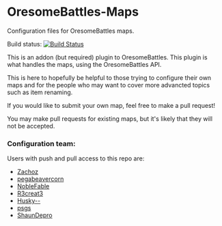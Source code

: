 OresomeBattles-Maps
===================

Configuration files for OresomeBattles maps.

Build status: [![Build Status](https://travis-ci.org/OresomeCraft/OresomeBattles-Maps.png?branch=master)](https://travis-ci.org/OresomeCraft/OresomeBattles-Maps)

This is an addon (but required) plugin to OresomeBattles. This plugin is what handles the maps, using the OresomeBattles API.

This is here to hopefully be helpful to those trying to configure their own maps and for the people who may want to cover more advancted topics such as item renaming.

If you would like to submit your own map, feel free to make a pull request!

You may make pull requests for existing maps, but it's likely that they will not be accepted.

### Configuration team:

Users with push and pull access to this repo are:

* [Zachoz](https://github.com/Zachoz)
* [pegabeavercorn](https://github.com/pegabeavercorn)
* [NobleFable](https://github.com/NobleFable)
* [R3creat3](https://github.com/R3creat3)
* [Husky--](https://github.com/Husky--)
* [psgs](https://github.com/psgs)
* [ShaunDepro](https://github.com/shaundepro)
